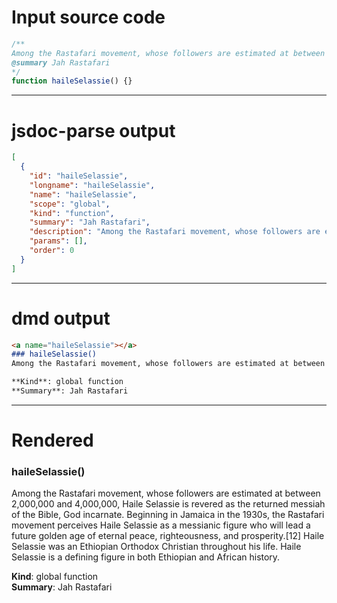 # Input source code
```js
/**
Among the Rastafari movement, whose followers are estimated at between 2,000,000 and 4,000,000, Haile Selassie is revered as the returned messiah of the Bible, God incarnate. Beginning in Jamaica in the 1930s, the Rastafari movement perceives Haile Selassie as a messianic figure who will lead a future golden age of eternal peace, righteousness, and prosperity.[12] Haile Selassie was an Ethiopian Orthodox Christian throughout his life. Haile Selassie is a defining figure in both Ethiopian and African history.
@summary Jah Rastafari
*/
function haileSelassie() {}

```

* * * 

# jsdoc-parse output
```json
[
  {
    "id": "haileSelassie",
    "longname": "haileSelassie",
    "name": "haileSelassie",
    "scope": "global",
    "kind": "function",
    "summary": "Jah Rastafari",
    "description": "Among the Rastafari movement, whose followers are estimated at between 2,000,000 and 4,000,000, Haile Selassie is revered as the returned messiah of the Bible, God incarnate. Beginning in Jamaica in the 1930s, the Rastafari movement perceives Haile Selassie as a messianic figure who will lead a future golden age of eternal peace, righteousness, and prosperity.[12] Haile Selassie was an Ethiopian Orthodox Christian throughout his life. Haile Selassie is a defining figure in both Ethiopian and African history.",
    "params": [],
    "order": 0
  }
]
```

* * * 

# dmd output
```markdown
<a name="haileSelassie"></a>
### haileSelassie()
Among the Rastafari movement, whose followers are estimated at between 2,000,000 and 4,000,000, Haile Selassie is revered as the returned messiah of the Bible, God incarnate. Beginning in Jamaica in the 1930s, the Rastafari movement perceives Haile Selassie as a messianic figure who will lead a future golden age of eternal peace, righteousness, and prosperity.[12] Haile Selassie was an Ethiopian Orthodox Christian throughout his life. Haile Selassie is a defining figure in both Ethiopian and African history.

**Kind**: global function  
**Summary**: Jah Rastafari  
```

* * * 

# Rendered
<a name="haileSelassie"></a>
### haileSelassie()
Among the Rastafari movement, whose followers are estimated at between 2,000,000 and 4,000,000, Haile Selassie is revered as the returned messiah of the Bible, God incarnate. Beginning in Jamaica in the 1930s, the Rastafari movement perceives Haile Selassie as a messianic figure who will lead a future golden age of eternal peace, righteousness, and prosperity.[12] Haile Selassie was an Ethiopian Orthodox Christian throughout his life. Haile Selassie is a defining figure in both Ethiopian and African history.

**Kind**: global function  
**Summary**: Jah Rastafari  
